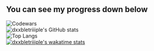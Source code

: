 ## You can see my progress down below 
![Codewars](https://www.codewars.com/users/dxxbletriiiple/badges/large/?viewBox="0,0,495,40") <br>
![dxxbletriiiple's GitHub stats](https://github-readme-stats.vercel.app/api?username=dxxbletriiiple&show_icons=true&theme=radical)<br>
![Top Langs](https://github-readme-stats.vercel.app/api/top-langs/?username=dxxbletriiiple&&hide=php&layout=&card_width=495&theme=radical)<br>
[![dxxbletriiiple's wakatime stats](https://github-readme-stats.vercel.app/api/wakatime?username=dxxbletriiiple)](https://github.com/anuraghazra/github-readme-stats)
<!-- /![Top Langs](https://github-readme-stats.vercel.app/api/top-langs/?username=dxxbletriiiple&layout=compact&hide=Objective-C,Roff,Makefile&langs_count=6)<br> -->

<!--
**dxxbletriiiple/dxxbletriiiple** is a ✨ _special_ ✨ repository because its `README.md` (this file) appears on your GitHub profile.

Here are some ideas to get you started:

- 🔭 I’m currently working on ...
- 🌱 I’m currently learning ...
- 👯 I’m looking to collaborate on ...
- 🤔 I’m looking for help with ...
- 💬 Ask me about ...
- 📫 How to reach me: ...
- 😄 Pronouns: ...
- ⚡ Fun fact: ...
-->
